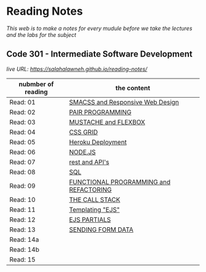 # Reading Notes
*This web is to make a notes for every mudule before we take the lectures and the labs for the subject*
## Code 301 - Intermediate Software Development
*live URL: https://salahalawneh.github.io/reading-notes/*

nubmber of reading | the content
------------ | -------------
Read: 01 |  [SMACSS and Responsive Web Design](class-01.md)
Read: 02 |  [PAIR PROGRAMMING](class-02.md)
Read: 03 | [MUSTACHE and FLEXBOX](class-03.md)
Read: 04 | [CSS GRID](class-04.md)
Read: 05 | [Heroku Deployment](class-05.md)
Read: 06 | [NODE.JS](class-06.md)
Read: 07 | [rest and API's](class-07.md)
Read: 08 | [SQL](class-08.md)
Read: 09 | [FUNCTIONAL PROGRAMMING and REFACTORING](class-09.md)
Read: 10 | [THE CALL STACK](class-10.md)
Read: 11 | [Templating "EJS"](class-11.md)
Read: 12 | [EJS PARTIALS](class-12.md)
Read: 13 | [SENDING FORM DATA](class-13.md)
Read: 14a | []()
Read: 14b | []()
Read: 15 | []()
